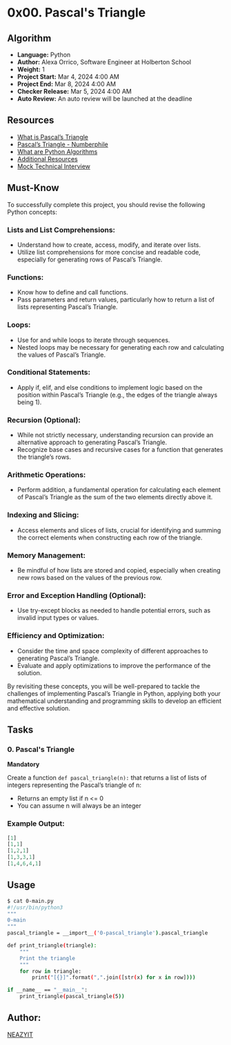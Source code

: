 # 0x00. Pascal's Triangle

## Algorithm

- **Language:** Python
- **Author:** Alexa Orrico, Software Engineer at Holberton School
- **Weight:** 1
- **Project Start:** Mar 4, 2024 4:00 AM
- **Project End:** Mar 8, 2024 4:00 AM
- **Checker Release:** Mar 5, 2024 4:00 AM
- **Auto Review:** An auto review will be launched at the deadline

## Resources

- [What is Pascal’s Triangle](#)
- [Pascal’s Triangle - Numberphile](#)
- [What are Python Algorithms](#)
- [Additional Resources](#)
- [Mock Technical Interview](#)

## Must-Know

To successfully complete this project, you should revise the following Python concepts:

### Lists and List Comprehensions:

- Understand how to create, access, modify, and iterate over lists.
- Utilize list comprehensions for more concise and readable code, especially for generating rows of Pascal’s Triangle.

### Functions:

- Know how to define and call functions.
- Pass parameters and return values, particularly how to return a list of lists representing Pascal’s Triangle.

### Loops:

- Use for and while loops to iterate through sequences.
- Nested loops may be necessary for generating each row and calculating the values of Pascal’s Triangle.

### Conditional Statements:

- Apply if, elif, and else conditions to implement logic based on the position within Pascal’s Triangle (e.g., the edges of the triangle always being 1).

### Recursion (Optional):

- While not strictly necessary, understanding recursion can provide an alternative approach to generating Pascal’s Triangle.
- Recognize base cases and recursive cases for a function that generates the triangle’s rows.

### Arithmetic Operations:

- Perform addition, a fundamental operation for calculating each element of Pascal’s Triangle as the sum of the two elements directly above it.

### Indexing and Slicing:

- Access elements and slices of lists, crucial for identifying and summing the correct elements when constructing each row of the triangle.

### Memory Management:

- Be mindful of how lists are stored and copied, especially when creating new rows based on the values of the previous row.

### Error and Exception Handling (Optional):

- Use try-except blocks as needed to handle potential errors, such as invalid input types or values.

### Efficiency and Optimization:

- Consider the time and space complexity of different approaches to generating Pascal’s Triangle.
- Evaluate and apply optimizations to improve the performance of the solution.

By revisiting these concepts, you will be well-prepared to tackle the challenges of implementing Pascal’s Triangle in Python, applying both your mathematical understanding and programming skills to develop an efficient and effective solution.

## Tasks

### 0. Pascal's Triangle

**Mandatory**

Create a function `def pascal_triangle(n):` that returns a list of lists of integers representing the Pascal’s triangle of n:

- Returns an empty list if n <= 0
- You can assume n will always be an integer

### Example Output:

```python
[1]
[1,1]
[1,2,1]
[1,3,3,1]
[1,4,6,4,1]
```

## Usage

```bash
$ cat 0-main.py
#!/usr/bin/python3
"""
0-main
"""
pascal_triangle = __import__('0-pascal_triangle').pascal_triangle

def print_triangle(triangle):
    """
    Print the triangle
    """
    for row in triangle:
        print("[{}]".format(",".join([str(x) for x in row])))

if __name__ == "__main__":
    print_triangle(pascal_triangle(5))
```

## Author:
[NEAZYIT](https://github.com/NEAZYIT)
